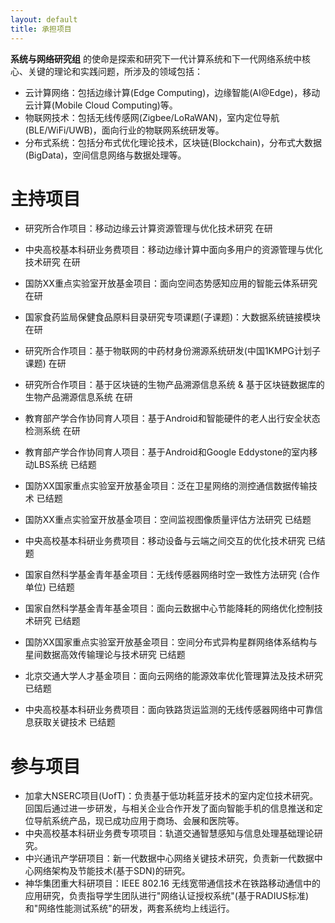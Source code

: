 ```yaml
---
layout: default
title: 承担项目
---
```


**系统与网络研究组** 的使命是探索和研究下一代计算系统和下一代网络系统中核心、关键的理论和实践问题，所涉及的领域包括：
- 云计算网络：包括边缘计算(Edge Computing)，边缘智能(AI@Edge)，移动云计算(Mobile Cloud Computing)等。
- 物联网技术：包括无线传感网(Zigbee/LoRaWAN)，室内定位导航(BLE/WiFi/UWB)，面向行业的物联网系统研发等。
- 分布式系统：包括分布式优化理论技术，区块链(Blockchain)，分布式大数据(BigData)，空间信息网络与数据处理等。

主持项目
=====================

- 研究所合作项目：移动边缘云计算资源管理与优化技术研究 在研
- 中央高校基本科研业务费项目：移动边缘计算中面向多用户的资源管理与优化技术研究 在研
- 国防XX重点实验室开放基金项目：面向空间态势感知应用的智能云体系研究 在研
- 国家食药监局保健食品原料目录研究专项课题(子课题)：大数据系统链接模块 在研
- 研究所合作项目：基于物联网的中药材身份溯源系统研发(中国1KMPG计划子课题) 在研
- 研究所合作项目：基于区块链的生物产品溯源信息系统 & 基于区块链数据库的生物产品溯源信息系统 在研
- 教育部产学合作协同育人项目：基于Android和智能硬件的老人出行安全状态检测系统 在研

- 教育部产学合作协同育人项目：基于Android和Google Eddystone的室内移动LBS系统 已结题
- 国防XX国家重点实验室开放基金项目：泛在卫星网络的测控通信数据传输技术 已结题
- 国防XX重点实验室开放基金项目：空间监视图像质量评估方法研究 已结题
- 中央高校基本科研业务费项目：移动设备与云端之间交互的优化技术研究 已结题
- 国家自然科学基金青年基金项目：无线传感器网络时空一致性方法研究 (合作单位) 已结题
- 国家自然科学基金青年基金项目：面向云数据中心节能降耗的网络优化控制技术研究 已结题
- 国防XX国家重点实验室开放基金项目：空间分布式异构星群网络体系结构与星间数据高效传输理论与技术研究 已结题
- 北京交通大学人才基金项目：面向云网络的能源效率优化管理算法及技术研究 已结题
- 中央高校基本科研业务费项目：面向铁路货运监测的无线传感器网络中可靠信息获取关键技术 已结题

参与项目
=====================

- 加拿大NSERC项目(UofT)：负责基于低功耗蓝牙技术的室内定位技术研究。回国后通过进一步研发，与相关企业合作开发了面向智能手机的信息推送和定位导航系统产品，现已成功应用于商场、会展和医院等。
- 中央高校基本科研业务费专项项目：轨道交通智慧感知与信息处理基础理论研究。
- 中兴通讯产学研项目：新一代数据中心网络关键技术研究，负责新一代数据中心网络架构及节能技术(基于SDN)的研究。
- 神华集团重大科研项目：IEEE 802.16 无线宽带通信技术在铁路移动通信中的应用研究，负责指导学生团队进行"网络认证授权系统"(基于RADIUS标准)和"网络性能测试系统"的研发，两套系统均上线运行。
